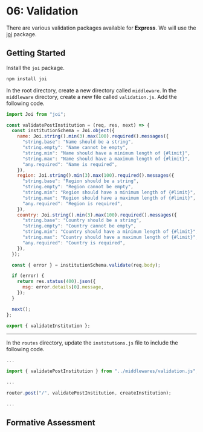 # 06: Validation

There are various validation packages available for **Express**. We will use the [joi](https://joi.dev/) package.

## Getting Started

Install the `joi` package.

```bash
npm install joi
```

In the root directory, create a new directory called `middleware`. In the `middleware` directory, create a new file called `validation.js`. Add the following code.

```javascript
import Joi from "joi";

const validatePostInstitution = (req, res, next) => {
  const institutionSchema = Joi.object({
    name: Joi.string().min(3).max(100).required().messages({
      "string.base": "Name should be a string",
      "string.empty": "Name cannot be empty",
      "string.min": "Name should have a minimum length of {#limit}",
      "string.max": "Name should have a maximum length of {#limit}",
      "any.required": "Name is required",
    }),
    region: Joi.string().min(3).max(100).required().messages({
      "string.base": "Region should be a string",
      "string.empty": "Region cannot be empty",
      "string.min": "Region should have a minimum length of {#limit}",
      "string.max": "Region should have a maximum length of {#limit}",
      "any.required": "Region is required",
    }),
    country: Joi.string().min(3).max(100).required().messages({
      "string.base": "Country should be a string",
      "string.empty": "Country cannot be empty",
      "string.min": "Country should have a minimum length of {#limit}",
      "string.max": "Country should have a maximum length of {#limit}",
      "any.required": "Country is required",
    }),
  });

  const { error } = institutionSchema.validate(req.body);

  if (error) {
    return res.status(400).json({
      msg: error.details[0].message,
    });
  }

  next();
};

export { validateInstitution };
```

---

In the `routes` directory, update the `institutions.js` file to include the following code.

```javascript
...

import { validatePostInstitution } from "../middlewares/validation.js";

...

router.post("/", validatePostInstitution, createInstitution);

...
```

## Formative Assessment